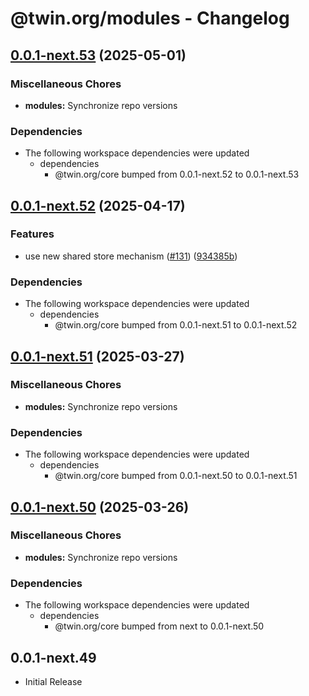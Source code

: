 # @twin.org/modules - Changelog

## [0.0.1-next.53](https://github.com/twinfoundation/framework/compare/modules-v0.0.1-next.52...modules-v0.0.1-next.53) (2025-05-01)


### Miscellaneous Chores

* **modules:** Synchronize repo versions


### Dependencies

* The following workspace dependencies were updated
  * dependencies
    * @twin.org/core bumped from 0.0.1-next.52 to 0.0.1-next.53

## [0.0.1-next.52](https://github.com/twinfoundation/framework/compare/modules-v0.0.1-next.51...modules-v0.0.1-next.52) (2025-04-17)


### Features

* use new shared store mechanism ([#131](https://github.com/twinfoundation/framework/issues/131)) ([934385b](https://github.com/twinfoundation/framework/commit/934385b2fbaf9f5c00a505ebf9d093bd5a425f55))


### Dependencies

* The following workspace dependencies were updated
  * dependencies
    * @twin.org/core bumped from 0.0.1-next.51 to 0.0.1-next.52

## [0.0.1-next.51](https://github.com/twinfoundation/framework/compare/modules-v0.0.1-next.50...modules-v0.0.1-next.51) (2025-03-27)


### Miscellaneous Chores

* **modules:** Synchronize repo versions


### Dependencies

* The following workspace dependencies were updated
  * dependencies
    * @twin.org/core bumped from 0.0.1-next.50 to 0.0.1-next.51

## [0.0.1-next.50](https://github.com/twinfoundation/framework/compare/modules-v0.0.1-next.49...modules-v0.0.1-next.50) (2025-03-26)


### Miscellaneous Chores

* **modules:** Synchronize repo versions


### Dependencies

* The following workspace dependencies were updated
  * dependencies
    * @twin.org/core bumped from next to 0.0.1-next.50

## 0.0.1-next.49

- Initial Release
